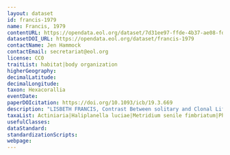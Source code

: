 ```yaml
---
layout: dataset
id: francis-1979
name: Francis, 1979
contentURL: https://opendata.eol.org/dataset/7d31ee97-ffde-4b37-ae08-fd796df7132a/resource/64783be7-b6ee-412d-8326-39ed683a93b2/download/francis1979.zip
datasetDOI_URL: https://opendata.eol.org/dataset/francis-1979
contactName: Jen Hammock
contactEmail: secretariat@eol.org
license: CC0
traitList: habitat|body organization
higherGeography:
decimalLatitude:
decimalLongitude:
taxon: Hexacorallia
eventDate:
paperDOIcitation: https://doi.org/10.1093/icb/19.3.669
description: "LISBETH FRANCIS, Contrast Between solitary and Clonal Lifestyles in the Sea Anemone Anthopleura elegantissima, American Zoologist, Volume 19, Issue 3, August 1979, Pages 669,Aei681, https://doi.org/10.1093/icb/19.3.669"
taxaList: Actiniaria|Haliplanella luciae|Metridium senile fimbriatum|Phymactis clematis
usefulClasses:
dataStandard:
standardizationScripts:
webpage:
---
```



